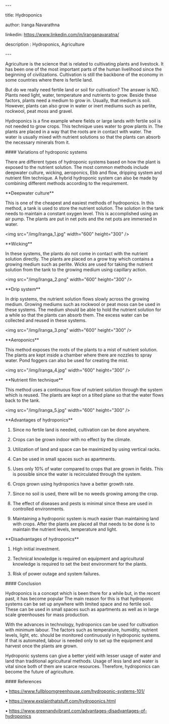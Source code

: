 \---

title: Hydroponics

author: Iranga Navarathna

linkedin: https://www.linkedin.com/in/iranganavaratna/

description : Hydroponics, Agriculture

\---

Agriculture is the science that is related to cultivating plants and livestock.
It has been one of the most important parts of the human livelihood since the
beginning of civilizations. Cultivation is still the backbone of the economy in
some countries where there is fertile land.

But do we really need fertile land or soil for cultivation? The answer is NO.
Plants need light, water, temperature and nutrients to grow. Beside these
factors, plants need a medium to grow in. Usually, that medium is soil. However,
plants can also grow in water or inert mediums such as perlite, rockwool, peat
moss and gravel.

Hydroponics is a fine example where fields or large lands with fertile soil is
not needed to grow crops. This technique uses water to grow plants in. The
plants are placed in a way that the roots are in contact with water. The water
is usually mixed with nutrient solutions so that the plants can absorb the
necessary minerals from it.

\#\#\#\# Variations of hydroponic systems

There are different types of hydroponic systems based on how the plant is
exposed to the nutrient solution. The most common methods include deepwater
culture, wicking, aeroponics, Ebb and flow, dripping system and nutrient film
technique. A hybrid hydroponic system can also be made by combining different
methods according to the requirement.

\*\*Deepwater culture\*\*

This is one of the cheapest and easiest methods of hydroponics. In this method,
a tank is used to store the nutrient solution. The solution in the tank needs to
maintain a constant oxygen level. This is accomplished using an air pump. The
plants are put in net pots and the net pots are immersed in water.

\<img src="/img/Iranga_1.jpg" width="600" height="300" /\>

\*\*Wicking\*\*

In these systems, the plants do not come in contact with the nutrient solution
directly. The plants are placed on a grow tray which contains a growing medium
such as perlite. Wicks are used for taking the nutrient solution from the tank
to the growing medium using capillary action.

\<img src="/img/Iranga_2.png" width="600" height="300" /\>

\*\*Drip system\*\*

In drip systems, the nutrient solution flows slowly across the growing medium.
Growing mediums such as rockwool or peat moss can be used in these systems. The
medium should be able to hold the nutrient solution for a while so that the
plants can absorb them. The excess water can be collected and reused in these
systems.

\<img src="/img/Iranga_3.png" width="600" height="300" /\>

\*\*Aeroponics\*\*

This method exposes the roots of the plants to a mist of nutrient solution. The
plants are kept inside a chamber where there are nozzles to spray water. Pond
foggers can also be used for creating the mist.

\<img src="/img/Iranga_4.jpg" width="600" height="300" /\>

\*\*Nutrient film technique\*\*

This method uses a continuous flow of nutrient solution through the system which
is reused. The plants are kept on a tilted plane so that the water flows back to
the tank.

\<img src="/img/Iranga_5.jpg" width="600" height="300" /\>

\*\*Advantages of hydroponics\*\*

1. Since no fertile land is needed, cultivation can be done anywhere.

2. Crops can be grown indoor with no effect by the climate.

3. Utilization of land and space can be maximized by using vertical racks.

4. Can be used in small spaces such as apartments.

5. Uses only 10% of water compared to crops that are grown in fields. This is
possible since the water is recirculated through the system.

6. Crops grown using hydroponics have a better growth rate.

7. Since no soil is used, there will be no weeds growing among the crop.

8. The effect of diseases and pests is minimal since these are used in
controlled environments.

9. Maintaining a hydroponic system is much easier than maintaining land with
crops. After the plants are placed all that needs to be done is to maintain the
nutrient levels, temperature and light.

\*\*Disadvantages of hydroponics\*\*

1. High initial investment.

2. Technical knowledge is required on equipment and agricultural knowledge is
required to set the best environment for the plants.

3. Risk of power outage and system failures.

\#\#\#\# Conclusion

Hydroponics is a concept which is been there for a while but, in the recent
past, it has become popular The main reason for this is that hydroponic systems
can be set up anywhere with limited space and no fertile soil. These can be used
in small spaces such as apartments as well as in large scale greenhouses for
mass production.

With the advances in technology, hydroponics can be used for cultivation with
minimum labour. The factors such as temperature, humidity, nutrient levels,
light, etc. should be monitored continuously in hydroponic systems. If that is
automated, labour is needed only to set up the equipment and harvest once the
plants are grown.

Hydroponic systems can give a better yield with lesser usage of water and land
than traditional agricultural methods. Usage of less land and water is vital
since both of them are scarce resources. Therefore, hydroponics can become the
future of agriculture.

\#\#\#\# References

• https://www.fullbloomgreenhouse.com/hydroponic-systems-101/

• https://www.explainthatstuff.com/hydroponics.html

• https://www.greenandvibrant.com/advantages-disadvantages-of-hydroponics
